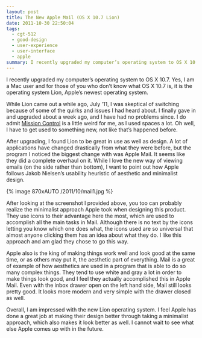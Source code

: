 ```yaml
---
layout: post
title: The New Apple Mail (OS X 10.7 Lion)
date: 2011-10-30 22:50:04
tags:
  - cgt-512
  - good-design
  - user-experience
  - user-interface
  - apple
summary: I recently upgraded my computer’s operating system to OS X 10.7. Yes, I am a Mac user and for those of you who don’t know what OS X 10.7 is, it is the operating system Lion, Apple’s newest operating system
---
```


I recently upgraded my computer’s operating system to OS X 10.7. Yes, I am a Mac user and for those of you who don’t know what OS X 10.7 is, it is the operating system Lion, Apple’s newest operating system.

While Lion came out a while ago, July ’11, I was skeptical of switching because of some of the quirks and issues I had heard about. I finally gave in and upgraded about a week ago, and I have had no problems since. I do admit [Mission Control][1] is a little weird for me, as I used spaces a lot. Oh well, I have to get used to something new, not like that’s happened before.

After upgrading, I found Lion to be great in use as well as design. A lot of applications have changed drastically from what they were before, but the program I noticed the biggest change with was Apple Mail. It seems like they did a complete overhaul on it. While I love the new way of viewing emails (on the side rather than bottom), I want to point out how Apple follows Jakob Nielsen’s usability heuristic of aesthetic and minimalist design.

{% image 870xAUTO /2011/10/mail1.jpg %}

After looking at the screenshot I provided above, you too can probably realize the minimalist approach Apple took when designing this product. They use icons to their advantage here the most, which are used to accomplish all the main tasks in Mail. Although there is no text by the icons letting you know which one does what, the icons used are so universal that almost anyone clicking them has an idea about what they do. I like this approach and am glad they chose to go this way.

Apple also is the king of making things work well and look good at the same time, or as others may put it, the aesthetic part of everything. Mail is a great of example of how aesthetics are used in a program that is able to do so many complex things. They tend to use white and gray a lot in order to make things look good, and I feel they actually accomplished this in Apple Mail. Even with the inbox drawer open on the left hand side, Mail still looks pretty good. It looks more modern and very simple with the drawer closed as well.

Overall, I am impressed with the new Lion operating system. I feel Apple has done a great job at making their design better through taking a minimalist approach, which also makes it look better as well. I cannot wait to see what else Apple comes up with in the future.

   [1]: http://www.apple.com/macosx/whats-new/mission-control.html
